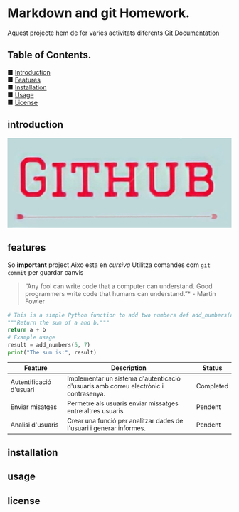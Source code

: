 # Markdown and git Homework.

Aquest projecte hem de fer varies activitats diferents [Git Documentation](https://git-scm.com/doc)

## Table of Contents.

■ [Introduction](#introduction)  
■ [Features](#features)  
■ [Installation](#installation)  
■ [Usage](#usage)  
■ [License](#license)

## introduction

![Project Logo](images/logo.png)

## features

So **important** project
Aixo esta en _cursiva_
Utilitza comandes com `git commit` per guardar canvis

> “Any fool can write code that a computer can understand. Good programmers write code that humans can understand.”\* - Martin Fowler

```python
# This is a simple Python function to add two numbers def add_numbers(a, b):
"""Return the sum of a and b."""
return a + b
# Example usage
result = add_numbers(5, 7)
print("The sum is:", result)
```

| Feature                 | Description                                                                          | Status    |
| ----------------------- | ------------------------------------------------------------------------------------ | --------- |
| Autentificació d'usuari | Implementar un sistema d'autenticació d'usuaris amb correu electrònic i contrasenya. | Completed |
| Enviar misatges         | Permetre als usuaris enviar missatges entre altres usuaris                           | Pendent   |
| Analisi d'usuaris       | Crear una funció per analitzar dades de l'usuari i generar informes.                 | Pendent   |

## installation

## usage

## license
